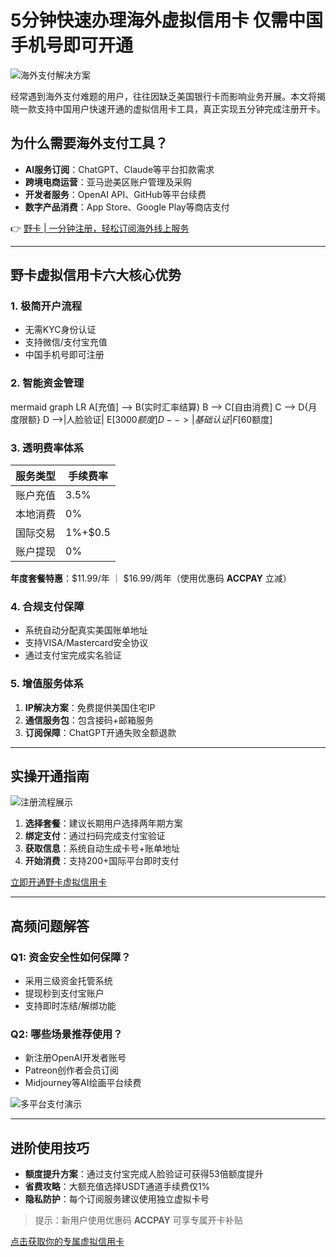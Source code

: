 # 5分钟快速办理海外虚拟信用卡 仅需中国手机号即可开通

![海外支付解决方案](https://bbtdd.com/wp-content/uploads/img/392213230571718.webp)

经常遇到海外支付难题的用户，往往因缺乏美国银行卡而影响业务开展。本文将揭晓一款支持中国用户快速开通的虚拟信用卡工具，真正实现五分钟完成注册开卡。

## 为什么需要海外支付工具？
- **AI服务订阅**：ChatGPT、Claude等平台扣款需求
- **跨境电商运营**：亚马逊美区账户管理及采购
- **开发者服务**：OpenAI API、GitHub等平台续费
- **数字产品消费**：App Store、Google Play等商店支付

👉 [野卡 | 一分钟注册，轻松订阅海外线上服务](https://bbtdd.com/yeka)

---

## 野卡虚拟信用卡六大核心优势

### 1. 极简开户流程
- 无需KYC身份认证
- 支持微信/支付宝充值
- 中国手机号即可注册

### 2. 智能资金管理
mermaid
graph LR
A[充值] --> B(实时汇率结算)
B --> C[自由消费]
C --> D{月度限额}
D -->|人脸验证| E[3000$额度]
D -->|基础认证| F[60$额度]


### 3. 透明费率体系
| 服务类型       | 手续费率       |
|----------------|----------------|
| 账户充值       | 3.5%           |
| 本地消费       | 0%             |
| 国际交易       | 1%+$0.5        |
| 账户提现       | 0%             |

**年度套餐特惠**：$11.99/年 ｜ $16.99/两年（使用优惠码 **ACCPAY** 立减）

### 4. 合规支付保障
- 系统自动分配真实美国账单地址
- 支持VISA/Mastercard安全协议
- 通过支付宝完成实名验证

### 5. 增值服务体系
1. **IP解决方案**：免费提供美国住宅IP
2. **通信服务包**：包含接码+邮箱服务
3. **订阅保障**：ChatGPT开通失败全额退款

---

## 实操开通指南
![注册流程展示](https://alidocs.dingtalk.com/core/api/resources/img/5eecdaf48460cde5a9cb91603c7aaf8364dbdfd850c6a50129f7b00d17e8d0d3132700b41422997339e8703ac5556d0d74848aa3c60b21ffd460050352a69872c4629cb957f812035d5c5512fa886d07896745f48fefe365f16a77d988617bde?tmpCode=7094893c-2ec4-4e47-9d1f-875f5ba80061)

1. **选择套餐**：建议长期用户选择两年期方案
2. **绑定支付**：通过扫码完成支付宝验证
3. **获取信息**：系统自动生成卡号+账单地址
4. **开始消费**：支持200+国际平台即时支付

[立即开通野卡虚拟信用卡](https://bbtdd.com/yeka)

---

## 高频问题解答

### Q1: 资金安全性如何保障？
- 采用三级资金托管系统
- 提现秒到支付宝账户
- 支持即时冻结/解绑功能

### Q2: 哪些场景推荐使用？
- 新注册OpenAI开发者账号
- Patreon创作者会员订阅
- Midjourney等AI绘画平台续费

![多平台支付演示](https://alidocs.dingtalk.com/core/api/resources/img/5eecdaf48460cde5a9cb91603c7aaf8364dbdfd850c6a50129f7b00d17e8d0d3132700b41422997339e8703ac5556d0d00e652a28677143359b1e40eab7eda38a4ff2933eb9376bae3ad1339857e4d395c273e1d4323866c11f3a0446a5ceec1?tmpCode=7094893c-2ec4-4e47-9d1f-875f5ba80061)

---

## 进阶使用技巧
- **额度提升方案**：通过支付宝完成人脸验证可获得53倍额度提升
- **省费攻略**：大额充值选择USDT通道手续费仅1%
- **隐私防护**：每个订阅服务建议使用独立虚拟卡号

> 提示：新用户使用优惠码 **ACCPAY** 可享专属开卡补贴

[点击获取你的专属虚拟信用卡](https://bbtdd.com/yeka)